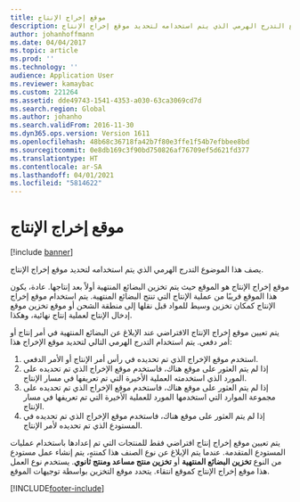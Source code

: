```yaml
---
title: موقع إخراج الإنتاج
description: يصف هذا الموضوع التدرج الهرمي الذي يتم استخدامه لتحديد موقع إخراج الإنتاج.
author: johanhoffmann
ms.date: 04/04/2017
ms.topic: article
ms.prod: ''
ms.technology: ''
audience: Application User
ms.reviewer: kamaybac
ms.custom: 221264
ms.assetid: dde49743-1541-4353-a030-63ca3069cd7d
ms.search.region: Global
ms.author: johanho
ms.search.validFrom: 2016-11-30
ms.dyn365.ops.version: Version 1611
ms.openlocfilehash: 48b68c36718fa42b7f80e3ffe1f54b7efbbee8bd
ms.sourcegitcommit: 0e8db169c3f90bd750826af76709ef5d621fd377
ms.translationtype: HT
ms.contentlocale: ar-SA
ms.lasthandoff: 04/01/2021
ms.locfileid: "5814622"
---
```

# <a name="production-output-location"></a>موقع إخراج الإنتاج

[!include [banner](../includes/banner.md)]

يصف هذا الموضوع التدرج الهرمي الذي يتم استخدامه لتحديد موقع إخراج الإنتاج.

موقع إخراج الإنتاج هو الموقع حيث يتم تخزين البضائع المنتهية أولاً بعد إنتاجها. عادة، يكون هذا الموقع قريبًا من عملية الإنتاج التي تنتج البضائع المنتهية. يتم استخدام موقع إخراج الإنتاج كمكان تخزين وسيط للمواد قبل نقلها إلى منطقة الشحن أو موقع تخزين موقع إدخال الإنتاج لعملية إنتاج نهائية، وهكذا. 

يتم تعيين موقع إخراج الإنتاج الافتراضي عند الإبلاغ عن البضائع المنتهية في أمر إنتاج أو أمر دفعي. يتم استخدام التدرج الهرمي التالي لتحديد موقع الإخراج هذا:

1. استخدم موقع الإخراج الذي تم تحديده في رأس أمر الإنتاج أو الأمر الدفعي.
2. إذا لم يتم العثور على موقع هناك، فاستخدم موقع الإخراج الذي تم تحديده على المورد الذي استخدمته العملية الأخيرة التي تم تعريفها في مسار الإنتاج.
3. إذا لم يتم العثور على موقع هناك، فاستخدم موقع الإخراج الذي تم تحديده على مجموعة الموارد التي استخدمها المورد للعملية الأخيرة التي تم تعريفها في مسار الإنتاج.
4. إذا لم يتم العثور على موقع هناك، فاستخدم موقع الإخراج الذي تم تحديده في المستودع الذي تم تحديده لأمر الإنتاج.

يتم تعيين موقع إخراج إنتاج افتراضي فقط للمنتجات التي تم إعدادها باستخدام عمليات المستودع المتقدمة. عندما يتم الإبلاغ عن نوع الصنف هذا كمنتهٍ، يتم إنشاء عمل مستودع من النوع **تخزين البضائع المنتهية‬** أو **تخزين منتج مساعد ومنتج ثانوي‬**. يستخدم نوع العمل هذا موقع إخراج الإنتاج كموقع انتقاء. يتحدد موقع التخزين بواسطة توجيهات الموقع.


[!INCLUDE[footer-include](../../includes/footer-banner.md)]